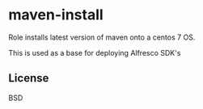 maven-install
=========

Role installs latest version of maven onto a centos 7 OS.

This is used as a base for deploying Alfresco SDK's

License
-------

BSD

